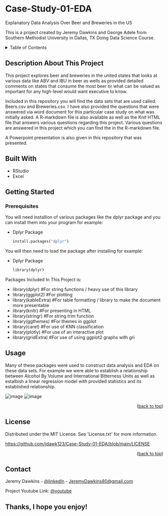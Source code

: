 # Case-Study-01-EDA
Explanatory Data Analysis Over Beer and Breweries in the US

This is a project created by Jeremy Dawkins and George Adele from Southern Methodist University in Dallas, TX Doing Data Science Course. 

<!-- TABLE OF CONTENTS -->
<details>
  <summary>Table of Contents</summary>
  <ol>
    <li><a href="#description-about-this-project">Description About This Project</a></li>
    <li><a href="#built-with">Built With</a></li>
    <li><a href="#getting-started">Getting Started</a></li>
    <li><a href="#usage">Usage</a></li>
    <li><a href="#license">License</a></li>
    <li><a href="#contact">Contact</a></li>
  </ol>
</details>

<!-- Description About This Project -->
## Description About This Project

This project explores beer and breweries in the united states that looks at various data like ABV and IBU in beer as wells as provided detailed comments on states that consume the most beer or what can be valued as important for any high-level would want executive to know.

Included in this repository you will find the data sets that are used called: Beers.csv and Breweries.csv.
I have also provided the questions that were answered via word document for this particular case study on what was initially asked. 
A R-markdown file is also available as well as the Knit HTML file that answers various questions regarding this project. 
Various questions are answered in this project which you can find the in the R-markdown file. 

A Powerpoint presentation is also given in this repository that was presented. 


<!-- Built With -->
## Built With
- RStudio
- Excel

<!-- Getting Started -->
## Getting Started
### Prerequisites
You will need installion of various packages like the dplyr package and you can install them into your program for example:
* Dplyr Package
  ```sh
  install.packages("dplyr")
  ```
You will then need to load the package after installing for example:
* Dplyr Package
  ```sh
  library(dplyr)
  ```
Packages Included In This Project is:
- library(dplyr)      #For string functions / heavy use of this library
- library(ggplot2)    #For plotting
- library(kableExtra) #For table formatting / library to make the document more presentable
- library(knitr)      #For presenting in HTML
- library(stringr)    #For string trim function
- library(ggthemes)   #For themes in ggplot
- library(caret)      #For use of KNN classification
- library(plotly)     #For use of an interactive plot
- library(gridExtra)  #For use of using ggplot2 graphs with gri
  
  
  
<!-- USAGE -->
## Usage
Many of these packages were used to construct data analysis and EDA on these data sets. 
For example we were able to establish a relationship between Alcohol By Volume and International Bitterness Units as well as estalbish a linear regression model with provided statistics and its established relationship. 

![image](https://user-images.githubusercontent.com/89367924/138411696-25c57127-7b57-48c4-b9c1-b2a748dd9a5d.png)
![image](https://user-images.githubusercontent.com/89367924/138411761-dae95ddd-8cc7-413f-8f4b-57fb0e34720f.png)

<p align="right">(<a href="#top">back to top</a>)</p>

<!-- LICENSE -->
## License
Distributed under the MIT License. See 'License.txt' for more information.

https://github.com/jdawk123/Case-Study-01-EDA/blob/main/LICENSE
<p align="right">(<a href="#top">back to top</a>)</p>


<!-- CONTACT -->
## Contact

Jeremy Dawkins - [@linkedIn](https://www.linkedin.com/in/jeremydawkins/) - JeremyDawkins80@gmail.com

Project Youtube Link: [@youtube](https://youtu.be/K3NkqlqGxQ0)



## Thanks, I hope you enjoy!

